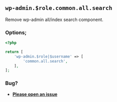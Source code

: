## `wp-admin.$role.common.all.search`

Remove wp-admin all/index search component.

### Options;

```php
<?php

return [
    'wp-admin.$role|$username' => [
        'common.all.search',
    ],
];
```

### Bug?

* **[Please open an issue](https://github.com/soberwp/intervention/issues/new?title=[wp-admin.common.all.search]&labels=bug&assignees=darrenjacoby)**
